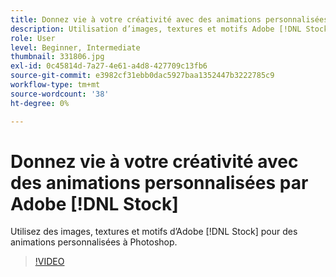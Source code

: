 ```yaml
---
title: Donnez vie à votre créativité avec des animations personnalisées par Adobe [!DNL Stock]
description: Utilisation d’images, textures et motifs Adobe [!DNL Stock] dans des animations personnalisées dans Photoshop
role: User
level: Beginner, Intermediate
thumbnail: 331806.jpg
exl-id: 0c45814d-7a27-4e61-a4d8-427709c13fb6
source-git-commit: e3982cf31ebb0dac5927baa1352447b3222785c9
workflow-type: tm+mt
source-wordcount: '38'
ht-degree: 0%

---
```


# Donnez vie à votre créativité avec des animations personnalisées par Adobe [!DNL Stock]

Utilisez des images, textures et motifs d’Adobe [!DNL Stock] pour des animations personnalisées à Photoshop.

>[!VIDEO](https://video.tv.adobe.com/v/331806?hidetitle=true)
